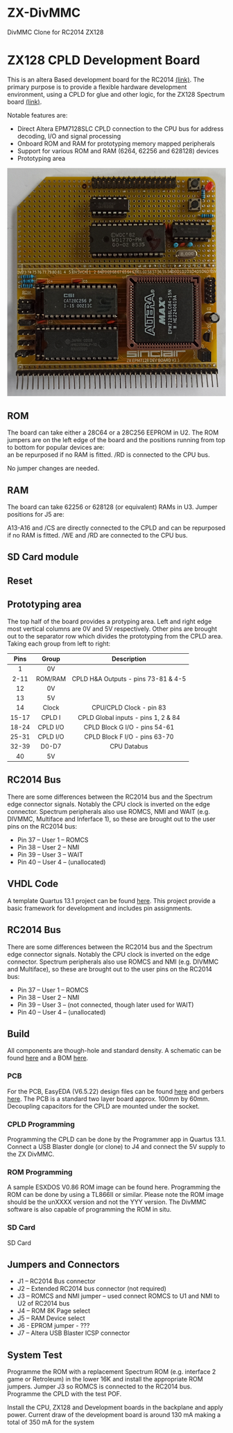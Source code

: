 # ZX-DivMMC
DivMMC Clone for RC2014 ZX128


# ZX128 CPLD Development Board

This is an altera Based development board for the RC2014 [(link)](https://rc2014.co.uk). The primary purpose is to provide a flexible hardware development environment, using a CPLD for glue and other logic, for the ZX128 Spectrum board [(link)](https://github.com/ZXQuirkafleeg/ZX128).

Notable features are:

* Direct Altera EPM7128SLC CPLD connection to the CPU bus for address decoding, I/O and signal processing
* Onboard ROM and RAM for prototyping memory mapped peripherals
* Support for various ROM and RAM (6264, 62256 and 628128) devices
* Prototyping area

![Front of ZX Development board with a prootype disk interface](https://github.com/ZXQuirkafleeg/ZX-Development-Board/blob/main/Images/ZX%20Dev%20V1.0%20-%20front.jpg)

## ROM

The board can take either a 28C64 or a 28C256 EEPROM in U2.  The ROM jumpers are on the left edge of the board and the positions running from top to bottom for popular devices are:  
an be repurposed if no RAM is fitted.  /RD is connected to the CPU bus.

No jumper changes are needed.  

## RAM

The board can take 62256 or 628128 (or equivalent) RAMs in U3.  Jumper positions for J5 are:



A13-A16 and /CS are directly connected to the CPLD and can be repurposed if no RAM is fitted.  /WE and /RD are connected to the CPU bus.

## SD Card module


## Reset



## Prototyping area

The top half of the board provides a protyping area.  Left and right edge most vertical columns are 0V and 5V respectively.  Other pins are brought out to the separator row which divides the prototyping from the CPLD area.  Taking each group from left to right:

Pins          | Group     | Description
:---:         | :---:     | :---: 							
1             | 0V        |
2-11          | ROM/RAM   | CPLD H&A Outputs - pins 73-81 & 4-5 
12            | 0V        |
13            | 5V        |
14            | Clock     | CPU/CPLD Clock - pin 83
15-17         | CPLD I    | CPLD Global inputs - pins 1, 2 & 84
18-24         | CPLD I/O  | CPLD Block G I/O - pins 54-61
25-31         | CPLD I/O  | CPLD Block F I/O - pins 63-70
32-39         | D0-D7     | CPU Databus
40            | 5V        |

## RC2014 Bus

There are some differences between the RC2014 bus and the Spectrum edge connector signals.  Notably the CPU clock is inverted on the edge connector.  Spectrum peripherals also use ROMCS, NMI and WAIT (e.g. DIVMMC, Multiface and Inferface 1), so these are brought out to the user pins on the RC2014 bus:

*	Pin 37 – User 1 – ROMCS
*	Pin 38 – User 2 – NMI 
*	Pin 39 – User 3 – WAIT 
*	Pin 40 – User 4 – (unallocated)

## VHDL Code

A template Quartus 13.1 project can be found [here](https://github.com/ZXQuirkafleeg/ZX-Development-Board/tree/main/CPLD).  This project provide a basic framework for development and includes pin assignments.

## RC2014 Bus

There are some differences between the RC2014 bus and the Spectrum edge connector signals.  Notably the CPU clock is inverted on the edge connector.  Spectrum peripherals also use ROMCS and NMI (e.g. DIVMMC and Multiface), so these are brought out to the user pins on the RC2014 bus:

*	Pin 37 – User 1 – ROMCS
*	Pin 38 – User 2 – NMI 
*	Pin 39 – User 3 – (not connected, though later used for WAIT)
*	Pin 40 – User 4 – (unallocated)
 
## Build
All components are though-hole and standard density.  A schematic can be found [here](https://github.com/ZXQuirkafleeg/ZX-Development-Board/blob/main/PCB/ZX%20Dev%20-%20Schematic%20-%20V1.1.pdf) and a BOM [here](https://github.com/ZXQuirkafleeg/ZX-Development-Board/blob/main/PCB/BOM%20-%20Dev%20Board%20-%20V1.1.csv).

### PCB 

For the PCB, EasyEDA (V6.5.22) design files can be found [here]() and gerbers [here]().  The PCB is a standard two layer board approx. 100mm by 60mm.  Decoupling capacitors for the CPLD are mounted under the socket.

### CPLD Programming

Programming the CPLD can be done by the Programmer app in Quartus 13.1.  Connect a USB Blaster dongle (or clone) to J4 and connect the 5V supply to the ZX DivMMC.  

### ROM Programming

A sample ESXDOS V0.86 ROM image can be found here.  Programming the ROM can be done by using a TL866II or similar.  Please note the ROM image should be the unXXXX version and not the YYY version.  The DivMMC software is also capable of programming the ROM in situ.

### SD Card

SD Card

## Jumpers and Connectors

* J1 – RC2014 Bus connector
* J2 – Extended RC2014 bus connector (not required)
* J3 – ROMCS and NMI jumper – used connect ROMCS to U1 and NMI to U2 of RC2014 bus
* J4 – ROM 8K Page select
* J5 – RAM Device select
* J6 - EPROM jumper - ???
* J7 – Altera USB Blaster ICSP connector

## System Test

Programme the ROM with a replacement Spectrum ROM (e.g. interface 2 game or Retroleum) in the lower 16K and install the appropriate ROM jumpers.  Jumper J3 so ROMCS is connected to the RC2014 bus.  Programme the CPLD with the test POF.

Install the CPU, ZX128 and Development boards in the backplane and apply power.  Current draw of the development board is around 130 mA making a total of 350 mA for the system
